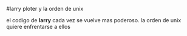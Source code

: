 #larry ploter y la orden de unix

el codigo de **larry** cada vez se vuelve mas poderoso.
la orden de unix quiere enfrentarse a ellos
